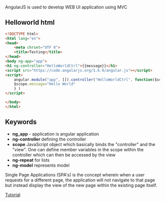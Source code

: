 AngularJS is used to develop WEB UI application using MVC

## Helloworld html 
```html
<!DOCTYPE html>  
<html lang="en">  
<head>  
    <meta chrset="UTF 8">
    <title>Testing</title>     
</head>  
<body ng-app="app">
<h1 ng-controller="HelloWorldCtrl">{{message}}</h1>
<script src="https://code.angularjs.org/1.6.9/angular.js"></script>
<script>  
    angular.module("app", []).controller("HelloWorldCtrl", function($scope) {  
    $scope.message="Hello World" 
    } )
</script> 

</body>  
</html>
```

## Keywords
* __ng_app__  - application is angular application
* __ng-controller__ defining the controller
* __scope__  JavaScript object which basically binds the "controller" and the "view". One can define member variables in the scope within the controller which can then be accessed by the view
* __ng-repeat__  for lists
* __ng-model__ represents model

  

Single Page Applications (SPA's) is the concept wherein when a user requests for a different page, the application will not navigate to that page but instead display the view of the new page within the existing page itself.    

[Tutorial](https://www.guru99.com/angularjs-tutorial.html)